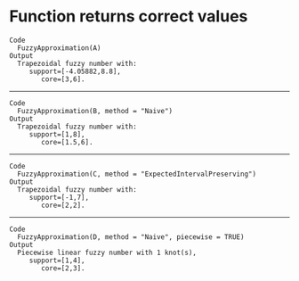 # Function returns correct values

    Code
      FuzzyApproximation(A)
    Output
      Trapezoidal fuzzy number with:
         support=[-4.05882,8.8],
            core=[3,6].

---

    Code
      FuzzyApproximation(B, method = "Naive")
    Output
      Trapezoidal fuzzy number with:
         support=[1,8],
            core=[1.5,6].

---

    Code
      FuzzyApproximation(C, method = "ExpectedIntervalPreserving")
    Output
      Trapezoidal fuzzy number with:
         support=[-1,7],
            core=[2,2].

---

    Code
      FuzzyApproximation(D, method = "Naive", piecewise = TRUE)
    Output
      Piecewise linear fuzzy number with 1 knot(s),
         support=[1,4],
            core=[2,3].

